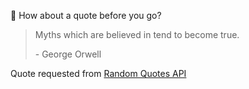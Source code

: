 📣 How about a quote before you go?

> Myths which are believed in tend to become true.
>
> <p>- George Orwell</p>

Quote requested from [Random Quotes API](https://github.com/lukePeavey/quotable)
